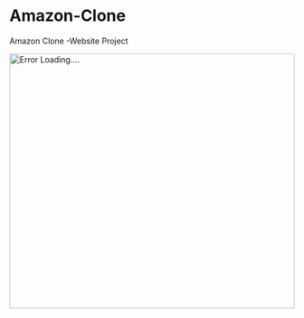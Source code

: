 # Amazon-Clone
Amazon Clone -Website Project 
 
<img align="center" display="in-block" alt="Error Loading...." width="100%" height="450" src="https://drive.google.com/file/d/1OAq_jT7VF-1H9Q4-DSfsJFPDhjWueFHU/view?usp=sharing">

